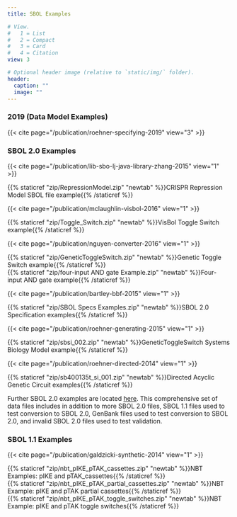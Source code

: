 ```yaml
---
title: SBOL Examples

# View.
#   1 = List
#   2 = Compact
#   3 = Card
#   4 = Citation
view: 3

# Optional header image (relative to `static/img/` folder).
header:
  caption: ""
  image: ""
---
```


### 2019 (Data Model Examples)

{{< cite page="/publication/roehner-specifying-2019" view="3" >}}

### SBOL 2.0 Examples

{{< cite page="/publication/lib-sbo-lj-java-library-zhang-2015" view="1" >}}

{{% staticref "zip/RepressionModel.zip" "newtab" %}}CRISPR Repression Model SBOL file example{{% /staticref %}}

{{< cite page="/publication/mclaughlin-visbol-2016" view="1" >}}

{{% staticref "zip/Toggle_Switch.zip" "newtab" %}}VisBol Toggle Switch example{{% /staticref %}}

{{< cite page="/publication/nguyen-converter-2016" view="1" >}}

{{% staticref "zip/GeneticToggleSwitch.zip" "newtab" %}}Genetic Toggle Switch example{{% /staticref %}}\
{{% staticref "zip/four-input AND gate Example.zip" "newtab" %}}Four-input AND gate example{{% /staticref %}}

{{< cite page="/publication/bartley-bbf-2015" view="1" >}}

{{% staticref "zip/SBOL Specs Examples.zip" "newtab" %}}SBOL 2.0 Specification examples{{% /staticref %}}

{{< cite page="/publication/roehner-generating-2015" view="1" >}}

{{% staticref "zip/sbsi_002.zip" "newtab" %}}GeneticToggleSwitch Systems Biology Model example{{% /staticref %}}

{{< cite page="/publication/roehner-directed-2014" view="1" >}}

{{% staticref "zip/sb400135t_si_001.zip" "newtab" %}}Directed Acyclic Genetic Circuit examples{{% /staticref %}}

Further SBOL 2.0 examples are located [here](https://github.com/SynBioDex/SBOLTestSuite). This comprehensive set of data files includes in addition to more SBOL 2.0 files, SBOL 1.1 files used to test conversion to SBOL 2.0, GenBank files used to test conversion to SBOL 2.0, and invalid SBOL 2.0 files used to test validation.

### SBOL 1.1 Examples

{{< cite page="/publication/galdzicki-synthetic-2014" view="1" >}}

{{% staticref "zip/nbt_pIKE_pTAK_cassettes.zip" "newtab" %}}NBT Examples: pIKE and pTAK_cassettes{{% /staticref %}}\
{{% staticref "zip/nbt_pIKE_pTAK_partial_cassettes.zip" "newtab" %}}NBT Example: pIKE and pTAK partial cassettes{{% /staticref %}}\
{{% staticref "zip/nbt_pIKE_pTAK_toggle_switches.zip" "newtab" %}}NBT Example: pIKE and pTAK toggle switches{{% /staticref %}}

